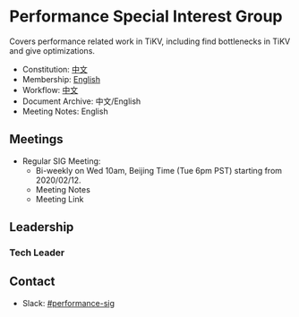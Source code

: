 # Performance Special Interest Group

Covers performance related work in TiKV, including find bottlenecks in TiKV and give optimizations.

- Constitution: [中文](./constitution-zh_CN.md)
- Membership: [English](./membership.md)
- Workflow: [中文](./workflow-zh_CN.md)
- Document Archive: 中文/English
- Meeting Notes: English

## Meetings

* Regular SIG Meeting: 
     * Bi-weekly on Wed 10am, Beijing Time (Tue 6pm PST) starting from 2020/02/12. 
     * Meeting Notes
     * Meeting Link

## Leadership

### Tech Leader

## Contact

- Slack: [#performance-sig](https://tikv-wg.slack.com/messages/performance-sig)
